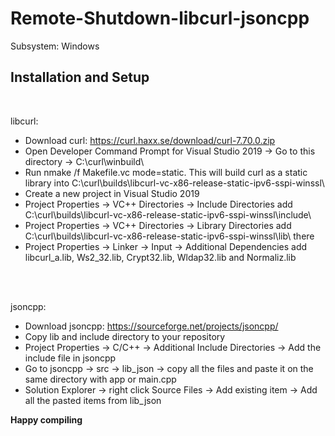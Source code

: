 # Remote-Shutdown-libcurl-jsoncpp

Subsystem: Windows

<h2>Installation and Setup</h2> <br>

  libcurl:
  - Download curl: https://curl.haxx.se/download/curl-7.70.0.zip
  - Open Developer Command Prompt for Visual Studio 2019 -> Go to this directory -> C:\curl\winbuild\
  - Run nmake /f Makefile.vc mode=static. This will build curl as a static library into C:\curl\builds\libcurl-vc-x86-release-static-ipv6-sspi-winssl\
  - Create a new project in Visual Studio 2019
  - Project Properties -> VC++ Directories -> Include Directories add C:\curl\builds\libcurl-vc-x86-release-static-ipv6-sspi-winssl\include\
  - Project Properties -> VC++ Directories -> Library Directories add C:\curl\builds\libcurl-vc-x86-release-static-ipv6-sspi-winssl\lib\ there
  - Project Properties -> Linker -> Input -> Additional Dependencies add libcurl_a.lib, Ws2_32.lib, Crypt32.lib, Wldap32.lib and Normaliz.lib
  
  <br><br>
  
  jsoncpp:
  - Download jsoncpp: https://sourceforge.net/projects/jsoncpp/
  - Copy lib and include directory to your repository
  - Project Properties -> C/C++ -> Additional Include Directories -> Add the include file in jsoncpp
  - Go to jsoncpp -> src -> lib_json -> copy all the files and paste it on the same directory with app or main.cpp
  - Solution Explorer -> right click Source Files -> Add existing item -> Add all the pasted items from lib_json

   <b>Happy compiling</b>
